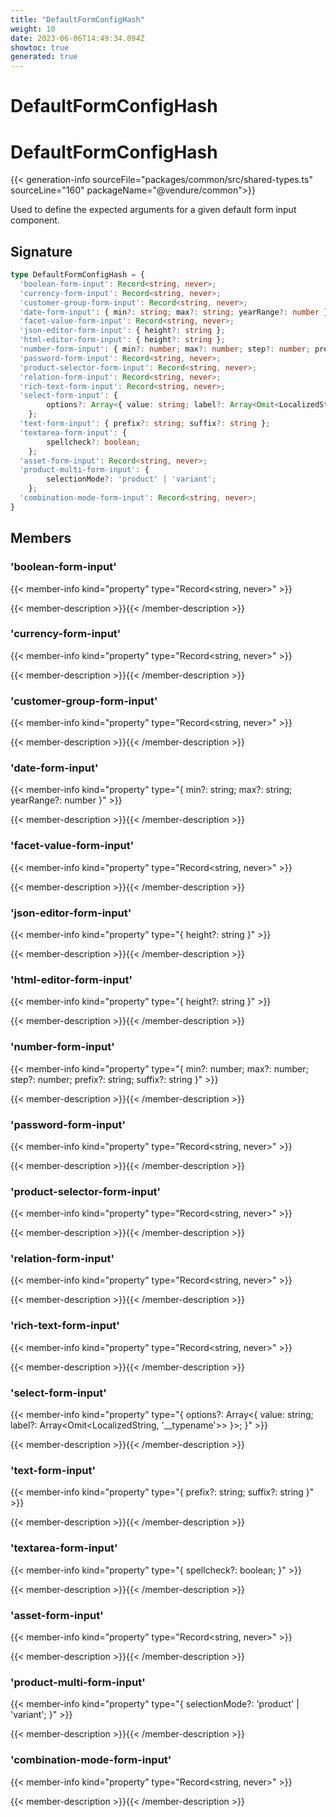 ```yaml
---
title: "DefaultFormConfigHash"
weight: 10
date: 2023-06-06T14:49:34.094Z
showtoc: true
generated: true
---
```

<!-- This file was generated from the Vendure source. Do not modify. Instead, re-run the "docs:build" script -->

# DefaultFormConfigHash
<div class="symbol">


# DefaultFormConfigHash

{{< generation-info sourceFile="packages/common/src/shared-types.ts" sourceLine="160" packageName="@vendure/common">}}

Used to define the expected arguments for a given default form input component.

## Signature

```TypeScript
type DefaultFormConfigHash = {
  'boolean-form-input': Record<string, never>;
  'currency-form-input': Record<string, never>;
  'customer-group-form-input': Record<string, never>;
  'date-form-input': { min?: string; max?: string; yearRange?: number };
  'facet-value-form-input': Record<string, never>;
  'json-editor-form-input': { height?: string };
  'html-editor-form-input': { height?: string };
  'number-form-input': { min?: number; max?: number; step?: number; prefix?: string; suffix?: string };
  'password-form-input': Record<string, never>;
  'product-selector-form-input': Record<string, never>;
  'relation-form-input': Record<string, never>;
  'rich-text-form-input': Record<string, never>;
  'select-form-input': {
        options?: Array<{ value: string; label?: Array<Omit<LocalizedString, '__typename'>> }>;
    };
  'text-form-input': { prefix?: string; suffix?: string };
  'textarea-form-input': {
        spellcheck?: boolean;
    };
  'asset-form-input': Record<string, never>;
  'product-multi-form-input': {
        selectionMode?: 'product' | 'variant';
    };
  'combination-mode-form-input': Record<string, never>;
}
```
## Members

### 'boolean-form-input'

{{< member-info kind="property" type="Record&#60;string, never&#62;"  >}}

{{< member-description >}}{{< /member-description >}}

### 'currency-form-input'

{{< member-info kind="property" type="Record&#60;string, never&#62;"  >}}

{{< member-description >}}{{< /member-description >}}

### 'customer-group-form-input'

{{< member-info kind="property" type="Record&#60;string, never&#62;"  >}}

{{< member-description >}}{{< /member-description >}}

### 'date-form-input'

{{< member-info kind="property" type="{ min?: string; max?: string; yearRange?: number }"  >}}

{{< member-description >}}{{< /member-description >}}

### 'facet-value-form-input'

{{< member-info kind="property" type="Record&#60;string, never&#62;"  >}}

{{< member-description >}}{{< /member-description >}}

### 'json-editor-form-input'

{{< member-info kind="property" type="{ height?: string }"  >}}

{{< member-description >}}{{< /member-description >}}

### 'html-editor-form-input'

{{< member-info kind="property" type="{ height?: string }"  >}}

{{< member-description >}}{{< /member-description >}}

### 'number-form-input'

{{< member-info kind="property" type="{ min?: number; max?: number; step?: number; prefix?: string; suffix?: string }"  >}}

{{< member-description >}}{{< /member-description >}}

### 'password-form-input'

{{< member-info kind="property" type="Record&#60;string, never&#62;"  >}}

{{< member-description >}}{{< /member-description >}}

### 'product-selector-form-input'

{{< member-info kind="property" type="Record&#60;string, never&#62;"  >}}

{{< member-description >}}{{< /member-description >}}

### 'relation-form-input'

{{< member-info kind="property" type="Record&#60;string, never&#62;"  >}}

{{< member-description >}}{{< /member-description >}}

### 'rich-text-form-input'

{{< member-info kind="property" type="Record&#60;string, never&#62;"  >}}

{{< member-description >}}{{< /member-description >}}

### 'select-form-input'

{{< member-info kind="property" type="{         options?: Array&#60;{ value: string; label?: Array&#60;Omit&#60;LocalizedString, '__typename'&#62;&#62; }&#62;;     }"  >}}

{{< member-description >}}{{< /member-description >}}

### 'text-form-input'

{{< member-info kind="property" type="{ prefix?: string; suffix?: string }"  >}}

{{< member-description >}}{{< /member-description >}}

### 'textarea-form-input'

{{< member-info kind="property" type="{         spellcheck?: boolean;     }"  >}}

{{< member-description >}}{{< /member-description >}}

### 'asset-form-input'

{{< member-info kind="property" type="Record&#60;string, never&#62;"  >}}

{{< member-description >}}{{< /member-description >}}

### 'product-multi-form-input'

{{< member-info kind="property" type="{         selectionMode?: 'product' | 'variant';     }"  >}}

{{< member-description >}}{{< /member-description >}}

### 'combination-mode-form-input'

{{< member-info kind="property" type="Record&#60;string, never&#62;"  >}}

{{< member-description >}}{{< /member-description >}}


</div>
